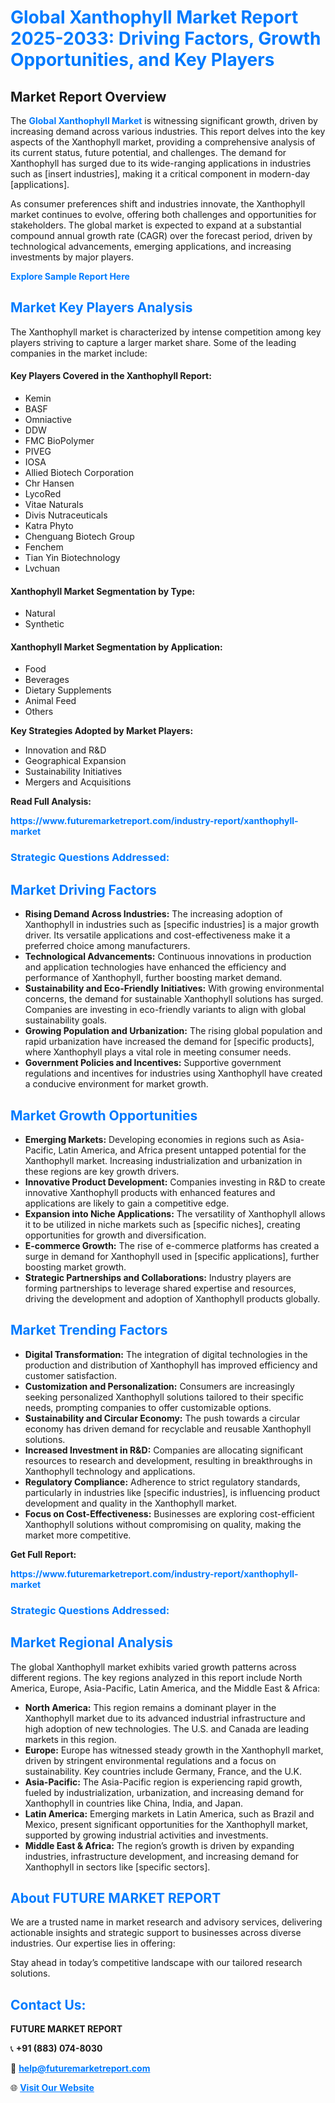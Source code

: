 <h1 style="color: #007BFF;">Global Xanthophyll Market Report 2025-2033: Driving Factors, Growth Opportunities, and Key Players</h1>

<section id="overview">
<h2>Market Report Overview</h2>
<p>The <a href="https://www.futuremarketreport.com/industry-report/xanthophyll-market" style="color: #007BFF; text-decoration: none;"><strong>Global Xanthophyll Market</strong></a> is witnessing significant growth, driven by increasing demand across various industries. This report delves into the key aspects of the Xanthophyll market, providing a comprehensive analysis of its current status, future potential, and challenges. The demand for Xanthophyll has surged due to its wide-ranging applications in industries such as [insert industries], making it a critical component in modern-day [applications].</p>
<p>As consumer preferences shift and industries innovate, the Xanthophyll market continues to evolve, offering both challenges and opportunities for stakeholders. The global market is expected to expand at a substantial compound annual growth rate (CAGR) over the forecast period, driven by technological advancements, emerging applications, and increasing investments by major players.</p>
</section>

<section id="overview">
<p><a href="https://www.futuremarketreport.com/request-sample/reportId=87813" style="color: #007BFF; text-decoration: none;"><strong>Explore Sample Report Here</strong></a></p>
</section>

<section id="key-players">
<h2 style="color: #007BFF;">Market Key Players Analysis</h2>
<p>The Xanthophyll market is characterized by intense competition among key players striving to capture a larger market share. Some of the leading companies in the market include:</p>
<h4>Key Players Covered in the Xanthophyll Report:</h4>
<ul><li>Kemin</li><li>BASF</li><li>Omniactive</li><li>DDW</li><li>FMC BioPolymer</li><li>PIVEG</li><li>IOSA</li><li>Allied Biotech Corporation</li><li>Chr Hansen</li><li>LycoRed</li><li>Vitae Naturals</li><li>Divis Nutraceuticals</li><li>Katra Phyto</li><li>Chenguang Biotech Group</li><li>Fenchem</li><li>Tian Yin Biotechnology</li><li>Lvchuan</li></ul>
<h4>Xanthophyll Market Segmentation by Type:</h4>
<ul><li>Natural</li><li>Synthetic</li></ul>

<h4>Xanthophyll Market Segmentation by Application:</h4>
<ul><li>Food</li><li>Beverages</li><li>Dietary Supplements</li><li>Animal Feed</li><li>Others</li></ul>
<p><strong>Key Strategies Adopted by Market Players:</strong></p>
<ul>
<li>Innovation and R&D</li>
<li>Geographical Expansion</li>
<li>Sustainability Initiatives</li>
<li>Mergers and Acquisitions</li>
</ul>
</section>

<section>
<p><strong>Read Full Analysis: </strong></p><a href="https://www.futuremarketreport.com/industry-report/xanthophyll-market" style="color: #007BFF; text-decoration: none;"><strong>https://www.futuremarketreport.com/industry-report/xanthophyll-market</strong></a>
<h3 style="color: #007BFF;">Strategic Questions Addressed:</h3>
</section>

<section id="driving-factors">
<h2 style="color: #007BFF;">Market Driving Factors</h2>
<ul>
<li><strong>Rising Demand Across Industries:</strong> The increasing adoption of Xanthophyll in industries such as [specific industries] is a major growth driver. Its versatile applications and cost-effectiveness make it a preferred choice among manufacturers.</li>
<li><strong>Technological Advancements:</strong> Continuous innovations in production and application technologies have enhanced the efficiency and performance of Xanthophyll, further boosting market demand.</li>
<li><strong>Sustainability and Eco-Friendly Initiatives:</strong> With growing environmental concerns, the demand for sustainable Xanthophyll solutions has surged. Companies are investing in eco-friendly variants to align with global sustainability goals.</li>
<li><strong>Growing Population and Urbanization:</strong> The rising global population and rapid urbanization have increased the demand for [specific products], where Xanthophyll plays a vital role in meeting consumer needs.</li>
<li><strong>Government Policies and Incentives:</strong> Supportive government regulations and incentives for industries using Xanthophyll have created a conducive environment for market growth.</li>
</ul>
</section>

<section id="growth-opportunities">
<h2 style="color: #007BFF;">Market Growth Opportunities</h2>
<ul>
<li><strong>Emerging Markets:</strong> Developing economies in regions such as Asia-Pacific, Latin America, and Africa present untapped potential for the Xanthophyll market. Increasing industrialization and urbanization in these regions are key growth drivers.</li>
<li><strong>Innovative Product Development:</strong> Companies investing in R&D to create innovative Xanthophyll products with enhanced features and applications are likely to gain a competitive edge.</li>
<li><strong>Expansion into Niche Applications:</strong> The versatility of Xanthophyll allows it to be utilized in niche markets such as [specific niches], creating opportunities for growth and diversification.</li>
<li><strong>E-commerce Growth:</strong> The rise of e-commerce platforms has created a surge in demand for Xanthophyll used in [specific applications], further boosting market growth.</li>
<li><strong>Strategic Partnerships and Collaborations:</strong> Industry players are forming partnerships to leverage shared expertise and resources, driving the development and adoption of Xanthophyll products globally.</li>
</ul>
</section>

<section id="trending-factors">
<h2 style="color: #007BFF;">Market Trending Factors</h2>
<ul>
<li><strong>Digital Transformation:</strong> The integration of digital technologies in the production and distribution of Xanthophyll has improved efficiency and customer satisfaction.</li>
<li><strong>Customization and Personalization:</strong> Consumers are increasingly seeking personalized Xanthophyll solutions tailored to their specific needs, prompting companies to offer customizable options.</li>
<li><strong>Sustainability and Circular Economy:</strong> The push towards a circular economy has driven demand for recyclable and reusable Xanthophyll solutions.</li>
<li><strong>Increased Investment in R&D:</strong> Companies are allocating significant resources to research and development, resulting in breakthroughs in Xanthophyll technology and applications.</li>
<li><strong>Regulatory Compliance:</strong> Adherence to strict regulatory standards, particularly in industries like [specific industries], is influencing product development and quality in the Xanthophyll market.</li>
<li><strong>Focus on Cost-Effectiveness:</strong> Businesses are exploring cost-efficient Xanthophyll solutions without compromising on quality, making the market more competitive.</li>
</ul>
</section>

<section>
<p><strong>Get Full Report: </strong></p><a href="https://www.futuremarketreport.com/industry-report/xanthophyll-market" style="color: #007BFF; text-decoration: none;"><strong>https://www.futuremarketreport.com/industry-report/xanthophyll-market</strong></a>
<h3 style="color: #007BFF;">Strategic Questions Addressed:</h3>
</section>


<section id="regional-analysis">
<h2 style="color: #007BFF;">Market Regional Analysis</h2>
<p>The global Xanthophyll market exhibits varied growth patterns across different regions. The key regions analyzed in this report include North America, Europe, Asia-Pacific, Latin America, and the Middle East & Africa:</p>
<ul>
<li><strong>North America:</strong> This region remains a dominant player in the Xanthophyll market due to its advanced industrial infrastructure and high adoption of new technologies. The U.S. and Canada are leading markets in this region.</li>
<li><strong>Europe:</strong> Europe has witnessed steady growth in the Xanthophyll market, driven by stringent environmental regulations and a focus on sustainability. Key countries include Germany, France, and the U.K.</li>
<li><strong>Asia-Pacific:</strong> The Asia-Pacific region is experiencing rapid growth, fueled by industrialization, urbanization, and increasing demand for Xanthophyll in countries like China, India, and Japan.</li>
<li><strong>Latin America:</strong> Emerging markets in Latin America, such as Brazil and Mexico, present significant opportunities for the Xanthophyll market, supported by growing industrial activities and investments.</li>
<li><strong>Middle East & Africa:</strong> The region’s growth is driven by expanding industries, infrastructure development, and increasing demand for Xanthophyll in sectors like [specific sectors].</li>
</ul>
</section>

<footer>
<h2 style="color: #007BFF;">About FUTURE MARKET REPORT</h2>
<p>We are a trusted name in market research and advisory services, delivering actionable insights and strategic support to businesses across diverse industries. Our expertise lies in offering:</p>

<p>Stay ahead in today’s competitive landscape with our tailored research solutions.</p>

<h2 style="color: #007BFF;">Contact Us:</h2>
<p><strong>FUTURE MARKET REPORT</strong></p>
<p>📞 <strong>+91 (883) 074-8030</strong></p>
<p>📧 <strong><a href="mailto:help@futuremarketreport.com" style="color: #007BFF;">help@futuremarketreport.com</a></strong></p>
<p>🌐 <strong><a href="https://www.futuremarketreport.com/" style="color: #007BFF;">Visit Our Website</a></strong></p>
</footer>